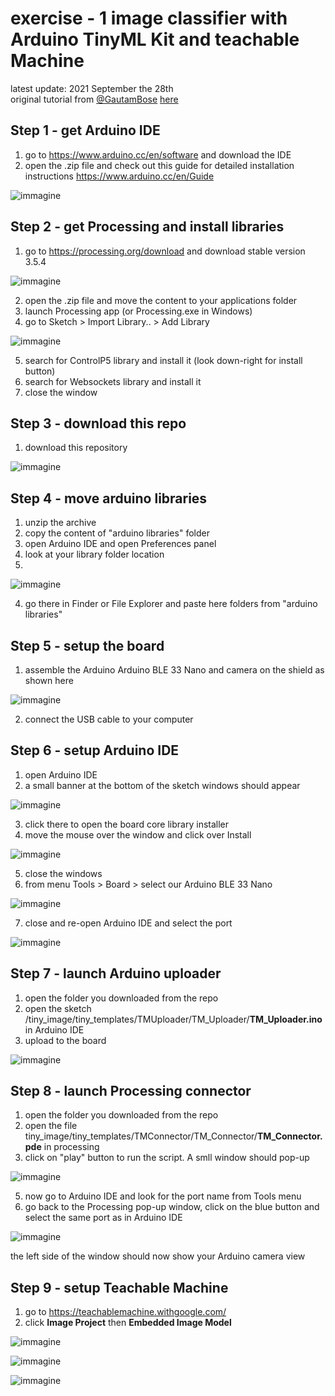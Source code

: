 # exercise - 1 image classifier with Arduino TinyML Kit and teachable Machine
latest update: 2021 September the 28th\
original tutorial from [@GautamBose](https://github.com/GautamBose) [here](https://github.com/googlecreativelab/teachablemachine-community/blob/master/snippets/markdown/tiny_image/GettingStarted.md) 


## Step 1 - get Arduino IDE
1. go to https://www.arduino.cc/en/software and download the IDE
2. open the .zip file and check out this guide for detailed installation instructions https://www.arduino.cc/en/Guide

![immagine](https://user-images.githubusercontent.com/6803317/135173494-d52e390e-08cb-4e01-99aa-d60db68c8885.png)


## Step 2 - get Processing and install libraries
1. go to https://processing.org/download and download stable version 3.5.4

![immagine](https://user-images.githubusercontent.com/6803317/135172656-92ffb855-395e-413d-aaee-0ca480ccca84.png)

2. open the .zip file and move the content to your applications folder
3. launch Processing app (or Processing.exe in Windows)
4. go to Sketch > Import Library.. > Add Library

![immagine](https://user-images.githubusercontent.com/6803317/135177835-44d39bd0-37c1-4e9b-b53d-f449c72e3ad9.png)

5. search for ControlP5 library and install it (look down-right for install button)
6. search for Websockets library and install it
7. close the window


## Step 3 - download this repo
1. download this repository

![immagine](https://user-images.githubusercontent.com/6803317/135174303-37e48247-d34e-4518-a606-3b0566895749.png)

## Step 4 - move arduino libraries
1. unzip the archive
2. copy the content of "arduino libraries" folder
3. open Arduino IDE and open Preferences panel
4. look at your library folder location
5. 
![immagine](https://user-images.githubusercontent.com/6803317/135174563-0f5e1ece-90a8-4615-bd6c-f3df334f83db.png)

4. go there in Finder or File Explorer and paste here folders from "arduino libraries" 

## Step 5 - setup the board
1. assemble the Arduino Arduino BLE 33 Nano and camera on the shield as shown here

![immagine](https://user-images.githubusercontent.com/6803317/135175194-c4487bdf-83a2-42ea-af6f-8ad975cc7b56.png)

2. connect the USB cable to your computer

## Step 6 - setup Arduino IDE
1. open Arduino IDE
2. a small banner at the bottom of the sketch windows should appear

![immagine](https://user-images.githubusercontent.com/6803317/135175459-5e3af2f3-8feb-406d-94b9-9d3ce1d1b391.png)


3. click there to open the board core library installer
4. move the mouse over the window and click over Install

![immagine](https://user-images.githubusercontent.com/6803317/135175643-9597f47a-6c05-49a8-94c1-0580d2f06590.png)

5. close the windows
6. from menu Tools > Board > select our  Arduino BLE 33 Nano 

![immagine](https://user-images.githubusercontent.com/6803317/135176869-66625fc6-375e-4caa-a56f-93ba82412524.png)

7. close and re-open Arduino IDE and select the port

![immagine](https://user-images.githubusercontent.com/6803317/135177064-99cd9204-0792-447c-8f16-ffa201138930.png)

## Step 7 - launch Arduino uploader
1. open the folder you downloaded from the repo
2. open the sketch /tiny_image/tiny_templates/TMUploader/TM_Uploader/**TM_Uploader.ino** in Arduino IDE
3. upload to the board

![immagine](https://user-images.githubusercontent.com/6803317/135177310-28d9a780-210c-4ad7-9db9-988b322ebc93.png)


## Step 8 - launch Processing connector
1. open the folder you downloaded from the repo
2. open the file tiny_image/tiny_templates/TMConnector/TM_Connector/**TM_Connector.pde** in processing 
3. click on "play" button to run the script. A smll window should pop-up

![immagine](https://user-images.githubusercontent.com/6803317/135178220-65eee97e-c0be-42b9-8a11-89a698d1da95.png)

5. now go to Arduino IDE and look for the port name from Tools menu
6. go back to the Processing pop-up window, click on the blue button and select the same port as in Arduino IDE

![immagine](https://user-images.githubusercontent.com/6803317/135178386-408ad43e-f66a-48e9-8685-9061f78559d2.png)

the left side of the window should now show your Arduino camera view

## Step 9 - setup Teachable Machine
1. go to https://teachablemachine.withgoogle.com/
2. click **Image Project** then **Embedded Image Model**

![immagine](https://user-images.githubusercontent.com/6803317/135181378-b2d69150-f44c-4dcc-a8ca-798fce6f3584.png)

![immagine](https://user-images.githubusercontent.com/6803317/135181356-0798187f-7472-4a1b-ba9e-cb4f426d2611.png)

![immagine](https://user-images.githubusercontent.com/6803317/135181404-ebeca45f-c6b7-4541-8797-bf99c0d9e3ad.png)



 
